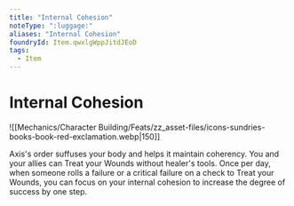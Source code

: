 ```yaml
---
title: "Internal Cohesion"
noteType: ":luggage:"
aliases: "Internal Cohesion"
foundryId: Item.qwxlgWppJitdJEoD
tags:
  - Item
---
```


# Internal Cohesion
![[Mechanics/Character Building/Feats/zz_asset-files/icons-sundries-books-book-red-exclamation.webp|150]]

Axis's order suffuses your body and helps it maintain coherency. You and your allies can Treat your Wounds without healer's tools. Once per day, when someone rolls a failure or a critical failure on a check to Treat your Wounds, you can focus on your internal cohesion to increase the degree of success by one step.
